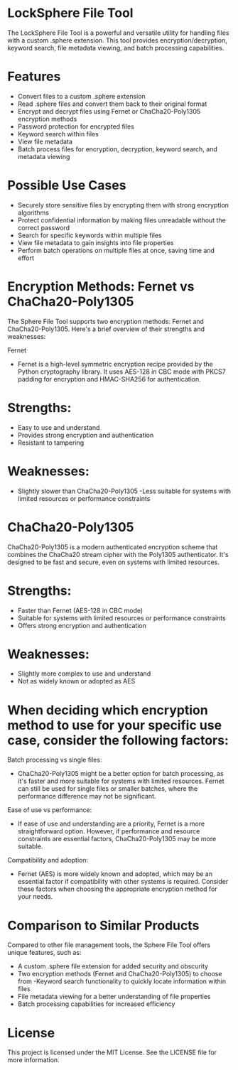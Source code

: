 # LockSphere File Tool
The LockSphere File Tool is a powerful and versatile utility for handling files with a custom .sphere extension. This tool provides encryption/decryption, keyword search, file metadata viewing, and batch processing capabilities.

# Features
  - Convert files to a custom .sphere extension
  - Read .sphere files and convert them back to their original format
  - Encrypt and decrypt files using Fernet or ChaCha20-Poly1305 encryption methods
  - Password protection for encrypted files
  - Keyword search within files
  - View file metadata
  - Batch process files for encryption, decryption, keyword search, and metadata viewing
  
  
 # Possible Use Cases
  - Securely store sensitive files by encrypting them with strong encryption algorithms
  - Protect confidential information by making files unreadable without the correct password
  - Search for specific keywords within multiple files
  - View file metadata to gain insights into file properties
  - Perform batch operations on multiple files at once, saving time and effort
  
  
 # Encryption Methods: Fernet vs ChaCha20-Poly1305
The Sphere File Tool supports two encryption methods: Fernet and ChaCha20-Poly1305. Here's a brief overview of their strengths and weaknesses:

Fernet
  - Fernet is a high-level symmetric encryption recipe provided by the Python cryptography library. It uses AES-128 in CBC mode with PKCS7 padding for encryption and HMAC-SHA256 for authentication.

# Strengths:

  - Easy to use and understand
  - Provides strong encryption and authentication
  - Resistant to tampering
# Weaknesses:

  - Slightly slower than ChaCha20-Poly1305
  -Less suitable for systems with limited resources or performance constraints

# ChaCha20-Poly1305
ChaCha20-Poly1305 is a modern authenticated encryption scheme that combines the ChaCha20 stream cipher with the Poly1305 authenticator. It's designed to be fast and secure, even on systems with limited resources.

# Strengths:

  - Faster than Fernet (AES-128 in CBC mode)
  - Suitable for systems with limited resources or performance constraints
  - Offers strong encryption and authentication

# Weaknesses:

  - Slightly more complex to use and understand
  - Not as widely known or adopted as AES

# When deciding which encryption method to use for your specific use case, consider the following factors:

Batch processing vs single files: 
  - ChaCha20-Poly1305 might be a better option for batch processing, as it's faster and more suitable for systems with limited resources. Fernet can still be used for single files or smaller batches, where the performance difference may not be significant.

Ease of use vs performance: 
  - If ease of use and understanding are a priority, Fernet is a more straightforward option. However, if performance and resource constraints are essential factors, ChaCha20-Poly1305 may be more suitable.

Compatibility and adoption: 
  - Fernet (AES) is more widely known and adopted, which may be an essential factor if compatibility with other systems is required.
Consider these factors when choosing the appropriate encryption method for your needs.


# Comparison to Similar Products
  Compared to other file management tools, the Sphere File Tool offers unique features, such as:
  - A custom .sphere file extension for added security and obscurity
  - Two encryption methods (Fernet and ChaCha20-Poly1305) to choose from
   -Keyword search functionality to quickly locate information within files
   - File metadata viewing for a better understanding of file properties
   - Batch processing capabilities for increased efficiency



# License
This project is licensed under the MIT License. See the LICENSE file for more information.
